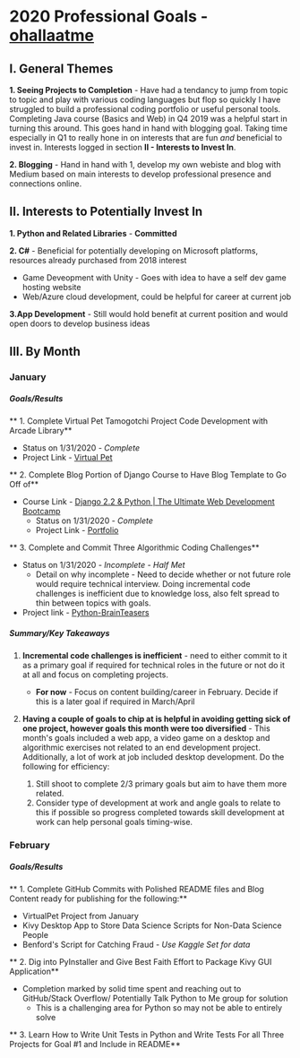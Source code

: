 # 2020 Professional Goals - [ohallaatme](https://github.com/ohallaatme)

## I. General Themes

**1. Seeing Projects to Completion** - Have had a tendancy to jump from topic to topic and play with various coding languages but flop so quickly I have struggled to build a professional coding portfolio or useful personal tools. Completing Java course (Basics and Web) in Q4 2019 was a helpful start in turning this around. This goes hand in hand with blogging goal. Taking time especially in Q1 to really hone in on interests that are fun *and* beneficial to invest in. Interests logged in section **II - Interests to Invest In**.

**2. Blogging** - Hand in hand with 1, develop my own webiste and blog with Medium based on main interests to develop professional presence and connections online.

## II. Interests to Potentially Invest In
**1. Python and Related Libraries** - **Committed**

**2. C#** - Beneficial for potentially developing on Microsoft platforms, resources already purchased from 2018 interest
  * Game Deveopment with Unity - Goes with idea to have a self dev game hosting website
  * Web/Azure cloud development, could be helpful for career at current job

**3.App Development** - Still would hold benefit at current position and would open doors to develop business ideas


## III. By Month

### January

##### Goals/Results
** 1. Complete Virtual Pet Tamogotchi Project Code Development with Arcade Library**
  * Status on 1/31/2020 - *Complete*
  * Project Link - [Virtual Pet](https://github.com/ohallaatme/VirtualPet)

** 2. Complete Blog Portion of Django Course to Have Blog Template to Go Off of**
- Course Link - [Django 2.2 & Python | The Ultimate Web Development Bootcamp](https://www.udemy.com/course/the-ultimate-beginners-guide-to-django-django-2-python-web-dev-website/learn/lecture/9517126?start=840#overview)
  * Status on 1/31/2020 - *Complete*
  * Project Link - [Portfolio](https://github.com/ohallaatme/Portfolio)

** 3. Complete and Commit Three Algorithmic Coding Challenges**
  * Status on 1/31/2020 - *Incomplete - Half Met*
    - Detail on why incomplete - Need to decide whether or not future role would require technical interview. Doing incremental code challenges is inefficient due to knowledge loss, also felt spread to thin between topics with goals.
  * Project link - [Python-BrainTeasers](https://github.com/ohallaatme/Python-BrainTeasers/tree/master/venv)

##### Summary/Key Takeaways
1. **Incremental code challenges is inefficient** -  need to either commit to it as a primary goal if required for technical roles in the future or not do it at all and focus on completing projects.
   * **For now** - Focus on content building/career in February. Decide if this is a later goal if required in March/April

2. **Having a couple of goals to chip at is helpful in avoiding getting sick of one project, however goals this month were too diversified** - This month's goals included a web app, a video game on a desktop and algorithmic exercises not related to an end development project. Additionally, a lot of work at job included desktop development. Do the following for efficiency:
   1. Still shoot to complete 2/3 primary goals but aim to have them more related.
   2. Consider type of development at work and angle goals to relate to this if possible so progress completed towards skill development at work can help personal goals timing-wise.

### February
##### Goals/Results
** 1. Complete GitHub Commits with Polished README files and Blog Content ready for publishing for the following:**

  * VirtualPet Project from January
  * Kivy Desktop App to Store Data Science Scripts for Non-Data Science People
  * Benford's Script for Catching Fraud - *Use Kaggle Set for data*

** 2. Dig into PyInstaller and Give Best Faith Effort to Package Kivy GUI Application**

  * Completion marked by solid time spent and reaching out to GitHub/Stack Overflow/ Potentially Talk Python to Me group for solution
    - This is a challenging area for Python so may not be able to entirely solve

** 3. Learn How to Write Unit Tests in Python and Write Tests For all Three Projects for Goal #1 and Include in README**
